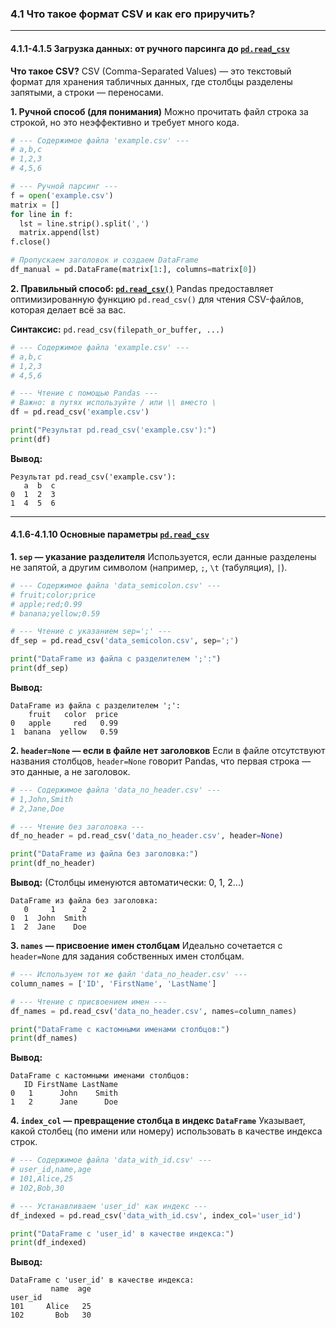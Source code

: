### 4.1 Что такое формат CSV и как его приручить?

---

#### 4.1.1-4.1.5 Загрузка данных: от ручного парсинга до [`pd.read_csv`](https://pandas.pydata.org/pandas-docs/stable/reference/api/pandas.read_csv.html)

**Что такое CSV?**
CSV (Comma-Separated Values) — это текстовый формат для хранения табличных данных, где столбцы разделены запятыми, а строки — переносами.

**1. Ручной способ (для понимания)**
Можно прочитать файл строка за строкой, но это неэффективно и требует много кода.

```python
# --- Содержимое файла 'example.csv' ---
# a,b,c
# 1,2,3
# 4,5,6

# --- Ручной парсинг ---
f = open('example.csv')
matrix = []
for line in f:
  lst = line.strip().split(',')
  matrix.append(lst)
f.close()

# Пропускаем заголовок и создаем DataFrame
df_manual = pd.DataFrame(matrix[1:], columns=matrix[0])
```

**2. Правильный способ: [`pd.read_csv()`](https://pandas.pydata.org/pandas-docs/stable/reference/api/pandas.read_csv.html)**
Pandas предоставляет оптимизированную функцию `pd.read_csv()` для чтения CSV-файлов, которая делает всё за вас.

**Синтаксис:**
`pd.read_csv(filepath_or_buffer, ...)`

```python
# --- Содержимое файла 'example.csv' ---
# a,b,c
# 1,2,3
# 4,5,6

# --- Чтение с помощью Pandas ---
# Важно: в путях используйте / или \\ вместо \
df = pd.read_csv('example.csv')

print("Результат pd.read_csv('example.csv'):")
print(df)
```
**Вывод:**
```
Результат pd.read_csv('example.csv'):
   a  b  c
0  1  2  3
1  4  5  6
```
---
#### 4.1.6-4.1.10 Основные параметры [`pd.read_csv`](https://pandas.pydata.org/pandas-docs/stable/reference/api/pandas.read_csv.html)

**1. `sep` — указание разделителя**
Используется, если данные разделены не запятой, а другим символом (например, `;`, `\t` (табуляция), `|`).

```python
# --- Содержимое файла 'data_semicolon.csv' ---
# fruit;color;price
# apple;red;0.99
# banana;yellow;0.59

# --- Чтение с указанием sep=';' ---
df_sep = pd.read_csv('data_semicolon.csv', sep=';')

print("DataFrame из файла с разделителем ';':")
print(df_sep)
```
**Вывод:**
```
DataFrame из файла с разделителем ';':
    fruit   color  price
0   apple     red   0.99
1  banana  yellow   0.59
```

**2. `header=None` — если в файле нет заголовков**
Если в файле отсутствуют названия столбцов, `header=None` говорит Pandas, что первая строка — это данные, а не заголовок.

```python
# --- Содержимое файла 'data_no_header.csv' ---
# 1,John,Smith
# 2,Jane,Doe

# --- Чтение без заголовка ---
df_no_header = pd.read_csv('data_no_header.csv', header=None)

print("DataFrame из файла без заголовка:")
print(df_no_header)
```
**Вывод:** (Столбцы именуются автоматически: 0, 1, 2...)
```
DataFrame из файла без заголовка:
   0     1      2
0  1  John  Smith
1  2  Jane    Doe
```

**3. `names` — присвоение имен столбцам**
Идеально сочетается с `header=None` для задания собственных имен столбцам.

```python
# --- Используем тот же файл 'data_no_header.csv' ---
column_names = ['ID', 'FirstName', 'LastName']

# --- Чтение с присвоением имен ---
df_names = pd.read_csv('data_no_header.csv', names=column_names)

print("DataFrame с кастомными именами столбцов:")
print(df_names)
```
**Вывод:**
```
DataFrame с кастомными именами столбцов:
   ID FirstName LastName
0   1      John    Smith
1   2      Jane      Doe
```

**4. `index_col` — превращение столбца в индекс `DataFrame`**
Указывает, какой столбец (по имени или номеру) использовать в качестве индекса строк.

```python
# --- Содержимое файла 'data_with_id.csv' ---
# user_id,name,age
# 101,Alice,25
# 102,Bob,30

# --- Устанавливаем 'user_id' как индекс ---
df_indexed = pd.read_csv('data_with_id.csv', index_col='user_id')

print("DataFrame с 'user_id' в качестве индекса:")
print(df_indexed)
```
**Вывод:**
```
DataFrame с 'user_id' в качестве индекса:
         name  age
user_id           
101     Alice   25
102       Bob   30
```
